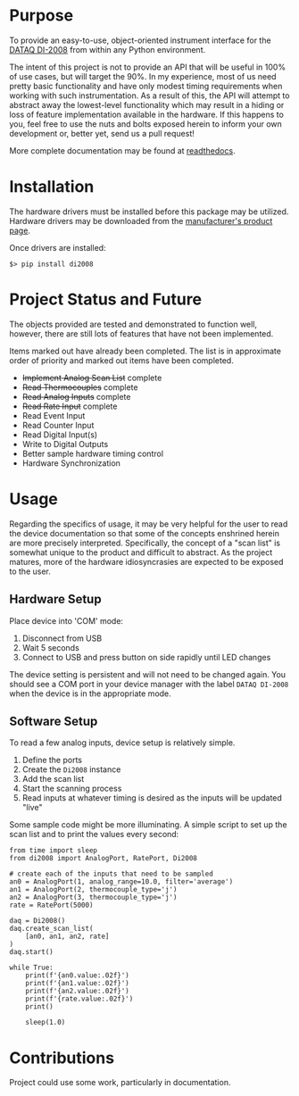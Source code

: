 # Purpose

To provide an easy-to-use, object-oriented instrument interface for the [DATAQ DI-2008](https://www.dataq.com/products/di-2008/) from within any Python environment.

The intent of this project is not to provide an API that will be useful in 100% of use cases, but will target the 90%.  In my experience, most of us need pretty basic functionality and have only modest timing requirements when working with such instrumentation.  As a result of this, the API will attempt to abstract away the lowest-level functionality which may result in a hiding or loss of feature implementation available in the hardware.  If this happens to you, feel free to use the nuts and bolts exposed herein to inform your own development or, better yet, send us a pull request!

More complete documentation may be found at [readthedocs](https://di2008.readthedocs.io/en/latest/index.html).

# Installation

The hardware drivers must be installed before this package may be utilized.  Hardware drivers may be downloaded from the [manufacturer's product page](https://www.dataq.com/products/di-2008/).

Once drivers are installed:

    $> pip install di2008

# Project Status and Future

The objects provided are tested and demonstrated to function well, however, there are still lots of features that have not been implemented.

Items marked out have already been completed.  The list is in approximate order of priority and marked out items have been completed.

 * ~~Implement Analog Scan List~~ complete
 * ~~Read Thermocouples~~ complete
 * ~~Read Analog Inputs~~ complete
 * ~~Read Rate Input~~ complete
 * Read Event Input
 * Read Counter Input
 * Read Digital Input(s)
 * Write to Digital Outputs
 * Better sample hardware timing control
 * Hardware Synchronization

# Usage

Regarding the specifics of usage, it may be very helpful for the user to read the device documentation so that some of the concepts enshrined herein are more precisely interpreted.  Specifically, the concept of a "scan list" is somewhat unique to the product and difficult to abstract.  As the project matures, more of the hardware idiosyncrasies are expected to be exposed to the user.

## Hardware Setup

Place device into 'COM' mode:

 1. Disconnect from USB
 2. Wait 5 seconds
 3. Connect to USB and press button on side rapidly until LED changes
 
The device setting is persistent and will not need to be changed again.  You should see a COM port in your device manager with the label `DATAQ DI-2008` when the device is in the appropriate mode.

## Software Setup

To read a few analog inputs, device setup is relatively simple.

 1. Define the ports
 2. Create the `Di2008` instance
 3. Add the scan list
 4. Start the scanning process
 5. Read inputs at whatever timing is desired as the inputs will be updated "live"

Some sample code might be more illuminating.  A simple script to set up the scan list and to print the values every second:

    from time import sleep
    from di2008 import AnalogPort, RatePort, Di2008
    
    # create each of the inputs that need to be sampled
    an0 = AnalogPort(1, analog_range=10.0, filter='average')
    an1 = AnalogPort(2, thermocouple_type='j')
    an2 = AnalogPort(3, thermocouple_type='j')
    rate = RatePort(5000)
    
    daq = Di2008()
    daq.create_scan_list(
        [an0, an1, an2, rate]
    )
    daq.start()
    
    while True:
        print(f'{an0.value:.02f}')
        print(f'{an1.value:.02f}')
        print(f'{an2.value:.02f}')
        print(f'{rate.value:.02f}')
        print()
        
        sleep(1.0)
        
# Contributions

Project could use some work, particularly in documentation.
